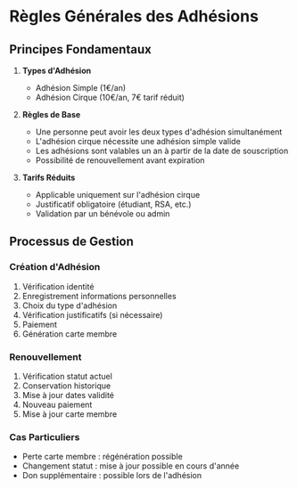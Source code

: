 # Règles Générales des Adhésions

## Principes Fondamentaux
1. **Types d'Adhésion**
   - Adhésion Simple (1€/an)
   - Adhésion Cirque (10€/an, 7€ tarif réduit)

2. **Règles de Base**
   - Une personne peut avoir les deux types d'adhésion simultanément
   - L'adhésion cirque nécessite une adhésion simple valide
   - Les adhésions sont valables un an à partir de la date de souscription
   - Possibilité de renouvellement avant expiration

3. **Tarifs Réduits**
   - Applicable uniquement sur l'adhésion cirque
   - Justificatif obligatoire (étudiant, RSA, etc.)
   - Validation par un bénévole ou admin

## Processus de Gestion

### Création d'Adhésion
1. Vérification identité
2. Enregistrement informations personnelles
3. Choix du type d'adhésion
4. Vérification justificatifs (si nécessaire)
5. Paiement
6. Génération carte membre

### Renouvellement
1. Vérification statut actuel
2. Conservation historique
3. Mise à jour dates validité
4. Nouveau paiement
5. Mise à jour carte membre

### Cas Particuliers
- Perte carte membre : régénération possible
- Changement statut : mise à jour possible en cours d'année
- Don supplémentaire : possible lors de l'adhésion 